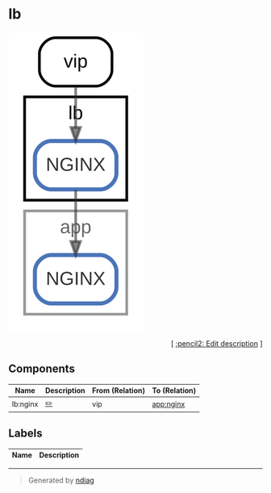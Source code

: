 # lb

![view](node-lb.svg)



<p align="right">
  [ <a href="../../ndiag.descriptions/_node-lb.md">:pencil2: Edit description</a> ]
<p>

## Components

| Name | Description | From (Relation) | To (Relation) |
| --- | --- | --- | --- |
| lb:nginx |  <a href="../../ndiag.descriptions/_component-lb_nginx.md">:pencil2:</a> | vip | [app:nginx](node-app.md) |

## Labels

| Name | Description |
| --- | --- |

---

> Generated by [ndiag](https://github.com/k1LoW/ndiag)
